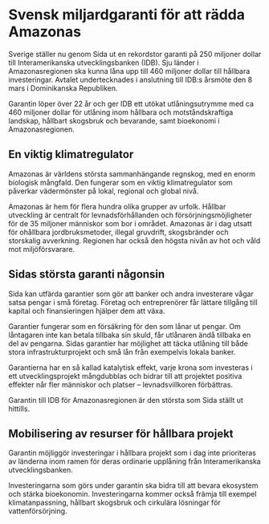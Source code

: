 # Svensk miljardgaranti för att rädda Amazonas

Sverige ställer nu genom Sida ut en rekordstor garanti på 250 miljoner dollar till Interamerikanska utvecklingsbanken (IDB). Sju länder i Amazonasregionen ska kunna låna upp till 460 miljoner dollar till hållbara investeringar. Avtalet undertecknades i anslutning till IDB:s årsmöte den 8 mars i Dominikanska Republiken.

Garantin löper över 22 år och ger IDB ett utökat utlåningsutrymme med ca 460 miljoner dollar för utlåning inom hållbara och motståndskraftiga landskap, hållbart skogsbruk och bevarande, samt bioekonomi i Amazonasregionen.

## En viktig klimatregulator

Amazonas är världens största sammanhängande regnskog, med en enorm biologisk mångfald. Den fungerar som en viktig klimatregulator som påverkar vädermönster på lokal, regional och global nivå.

Amazonas är hem för flera hundra olika grupper av urfolk. Hållbar utveckling är centralt för levnadsförhållanden och försörjningsmöjligheter för de 35 miljoner människor som bor i området. Amazonas är i dag utsatt för ohållbara jordbruksmetoder, illegal gruvdrift, skogsbränder och storskalig avverkning. Regionen har också den högsta nivån av hot och våld mot miljöförsvarare.

## Sidas största garanti någonsin

Sida kan utfärda garantier som gör att banker och andra investerare vågar satsa pengar i små företag. Företag och entreprenörer får lättare tillgång till kapital och finansieringen hjälper dem att växa.

Garantier fungerar som en försäkring för den som lånar ut pengar. Om låntagaren inte kan betala tillbaka sin skuld, får utlånaren ändå tillbaka en del av pengarna. Sidas garantier har möjlighet att täcka utlåning till både stora infrastrukturprojekt och små lån från exempelvis lokala banker.

Garantierna har en så kallad katalytisk effekt, varje krona som investeras i ett utvecklingsprojekt mångdubblas och bidrar till att projektet positiva effekter når fler människor och platser – levnadsvillkoren förbättras.

Garantin till IDB för Amazonasregionen är den största som Sida ställt ut hittills.

## Mobilisering av resurser för hållbara projekt

Garantin möjliggör investeringar i hållbara projekt som i dag inte prioriteras av länderna inom ramen för deras ordinarie upplåning från Interamerikanska utvecklingsbanken.

Investeringarna som görs under garantin ska bidra till att bevara ekosystem och stärka bioekonomin. Investeringarna kommer också främja till exempel klimatanpassning, hållbart skogsbruk och cirkulära lösningar för vattenförsörjning.
